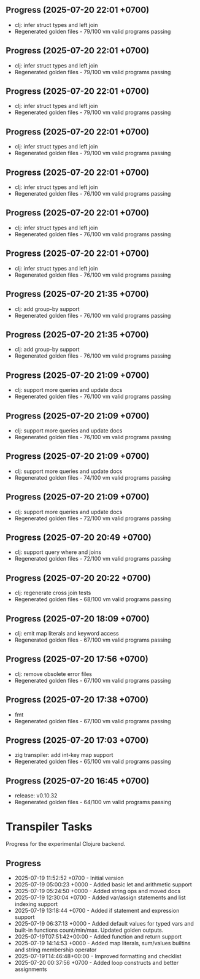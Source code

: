 ## Progress (2025-07-20 22:01 +0700)
- clj: infer struct types and left join
- Regenerated golden files - 79/100 vm valid programs passing

## Progress (2025-07-20 22:01 +0700)
- clj: infer struct types and left join
- Regenerated golden files - 79/100 vm valid programs passing

## Progress (2025-07-20 22:01 +0700)
- clj: infer struct types and left join
- Regenerated golden files - 79/100 vm valid programs passing

## Progress (2025-07-20 22:01 +0700)
- clj: infer struct types and left join
- Regenerated golden files - 79/100 vm valid programs passing

## Progress (2025-07-20 22:01 +0700)
- clj: infer struct types and left join
- Regenerated golden files - 76/100 vm valid programs passing

## Progress (2025-07-20 22:01 +0700)
- clj: infer struct types and left join
- Regenerated golden files - 76/100 vm valid programs passing

## Progress (2025-07-20 22:01 +0700)
- clj: infer struct types and left join
- Regenerated golden files - 76/100 vm valid programs passing

## Progress (2025-07-20 21:35 +0700)
- clj: add group-by support
- Regenerated golden files - 76/100 vm valid programs passing

## Progress (2025-07-20 21:35 +0700)
- clj: add group-by support
- Regenerated golden files - 76/100 vm valid programs passing

## Progress (2025-07-20 21:09 +0700)
- clj: support more queries and update docs
- Regenerated golden files - 76/100 vm valid programs passing

## Progress (2025-07-20 21:09 +0700)
- clj: support more queries and update docs
- Regenerated golden files - 76/100 vm valid programs passing

## Progress (2025-07-20 21:09 +0700)
- clj: support more queries and update docs
- Regenerated golden files - 74/100 vm valid programs passing

## Progress (2025-07-20 21:09 +0700)
- clj: support more queries and update docs
- Regenerated golden files - 72/100 vm valid programs passing

## Progress (2025-07-20 20:49 +0700)
- clj: support query where and joins
- Regenerated golden files - 72/100 vm valid programs passing

## Progress (2025-07-20 20:22 +0700)
- clj: regenerate cross join tests
- Regenerated golden files - 68/100 vm valid programs passing


## Progress (2025-07-20 18:09 +0700)
- clj: emit map literals and keyword access
- Regenerated golden files - 67/100 vm valid programs passing

## Progress (2025-07-20 17:56 +0700)
- clj: remove obsolete error files
- Regenerated golden files - 67/100 vm valid programs passing

## Progress (2025-07-20 17:38 +0700)
- fmt
- Regenerated golden files - 67/100 vm valid programs passing

## Progress (2025-07-20 17:03 +0700)
- zig transpiler: add int-key map support
- Regenerated golden files - 65/100 vm valid programs passing

## Progress (2025-07-20 16:45 +0700)
- release: v0.10.32
- Regenerated golden files - 64/100 vm valid programs passing

# Transpiler Tasks

Progress for the experimental Clojure backend.

## Progress

- 2025-07-19 11:52:52 +0700 - Initial version
- 2025-07-19 05:00:23 +0000 - Added basic let and arithmetic support
- 2025-07-19 05:24:50 +0000 - Added string ops and moved docs
- 2025-07-19 12:30:04 +0700 - Added var/assign statements and list indexing support
- 2025-07-19 13:18:44 +0700 - Added if statement and expression support
- 2025-07-19 06:37:13 +0000 - Added default values for typed vars and built-in functions count/min/max. Updated golden outputs.
- 2025-07-19T07:51:42+00:00 - Added function and return support
- 2025-07-19 14:14:53 +0000 - Added map literals, sum/values builtins and string membership operator
- 2025-07-19T14:46:48+00:00 - Improved formatting and checklist
- 2025-07-20 00:37:56 +0700 - Added loop constructs and better assignments
